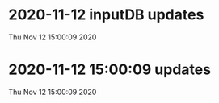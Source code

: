 
# 2020-11-12 inputDB updates 
 Thu Nov 12 15:00:09 2020 


# 2020-11-12 15:00:09 updates 
 Thu Nov 12 15:00:09 2020 

